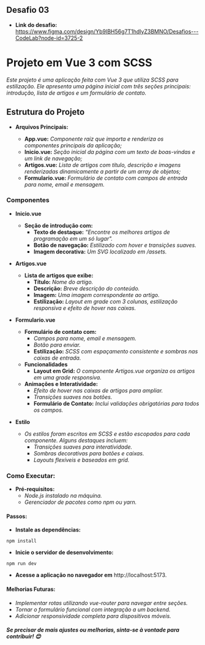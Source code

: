 ## Desafio 03

- **Link do desafio:** https://www.figma.com/design/Yb9IBH56g7T1hdIyZ3BMNO/Desafios---CodeLab?node-id=3725-2

# Projeto em Vue 3 com SCSS

*Este projeto é uma aplicação feita com Vue 3 que utiliza SCSS para estilização. Ele apresenta uma página inicial com três seções principais: introdução, lista de artigos e um formulário de contato.*

## Estrutura do Projeto

- **Arquivos Principais:**

    - **App.vue:** *Componente raiz que importa e renderiza os componentes principais da aplicação;*
    - **Inicio.vue:** *Seção inicial da página com um texto de boas-vindas e um link de navegação;*
    - **Artigos.vue:** *Lista de artigos com título, descrição e imagens renderizadas dinamicamente a partir de um array de objetos;*
    - **Formulario.vue:** *Formulário de contato com campos de entrada para nome, email e mensagem.*

### Componentes

- **Inicio.vue**
    - **Seção de introdução com:**
        - **Texto de destaque:** *"Encontre os melhores artigos de programação em um só lugar".*
        - **Botão de navegação:** *Estilizado com hover e transições suaves.*
        - **Imagem decorativa:** *Um SVG localizado em /assets.*

- **Artigos.vue**
    - **Lista de artigos que exibe:**
        - **Título:** *Nome do artigo.*
        - **Descrição:** *Breve descrição do conteúdo.*
        - **Imagem:** *Uma imagem correspondente ao artigo.*
        - **Estilização:** *Layout em grade com 3 colunas, estilização responsiva e efeito de hover nas caixas.*

- **Formulario.vue**
    - **Formulário de contato com:**
        - *Campos para nome, email e mensagem.*
        - *Botão para enviar.*
        - **Estilização:** *SCSS com espaçamento consistente e sombras nas caixas de entrada.*
    - **Funcionalidades**
        - **Layout em Grid:** *O componente Artigos.vue organiza os artigos em uma grade responsiva.*
    - **Animações e Interatividade:**
        - *Efeito de hover nas caixas de artigos para ampliar.*
        - *Transições suaves nos botões.*
        - **Formulário de Contato:** *Inclui validações obrigatórias para todos os campos.*

- **Estilo**
    - *Os estilos foram escritos em SCSS e estão escopados para cada componente. Alguns destaques incluem:*
        - *Transições suaves para interatividade.*
        - *Sombras decorativas para botões e caixas.*
        - *Layouts flexíveis e baseados em grid.*

### Como Executar:

- **Pré-requisitos:**
    - *Node.js instalado na máquina.*
    - *Gerenciador de pacotes como npm ou yarn.*

#### Passos:

- **Instale as dependências:**
```
npm install
```
- **Inicie o servidor de desenvolvimento:**
```
npm run dev
```

- **Acesse a aplicação no navegador em** http://localhost:5173.

#### Melhorias Futuras:

- *Implementar rotas utilizando vue-router para navegar entre seções.*
- *Tornar o formulário funcional com integração a um backend.*
- *Adicionar responsividade completa para dispositivos móveis.*

##### Se precisar de mais ajustes ou melhorias, sinta-se à vontade para contribuir! 😊